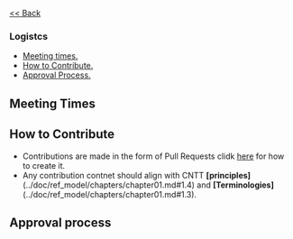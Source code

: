 [<< Back](../)

### Logistcs
* [Meeting times.](meeting_times)
* [How to Contribute.](#how_to_contribute)
* [Approval Process.](#approval_process)

<a name="meeeting_times"></a>
## Meeting Times

<a name="how_to_contribute"></a>
## How to Contribute
- Contributions are made in the form of Pull Requests clidk [here](../artifacts/CNTT_Artifact.pptx) for how to create it.
- Any contribution contnet should align with CNTT **\[principles]**(../doc/ref_model/chapters/chapter01.md#1.4) and **\[Terminologies]**(../doc/ref_model/chapters/chapter01.md#1.3).

<a name="approval_process"></a>
## Approval process


